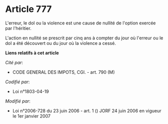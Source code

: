 # Article 777

L'erreur, le dol ou la violence est une cause de nullité de l'option exercée par l'héritier.

L'action en nullité se prescrit par cinq ans à compter du jour où l'erreur ou le dol a été découvert ou du jour où la
violence a cessé.

**Liens relatifs à cet article**

_Cité par_:

  - CODE GENERAL DES IMPOTS, CGI. - art. 790 (M)

_Codifié par_:

  - Loi n°1803-04-19

_Modifié par_:

  - Loi n°2006-728 du 23 juin 2006 - art. 1 () JORF 24 juin 2006 en vigueur le 1er janvier 2007

